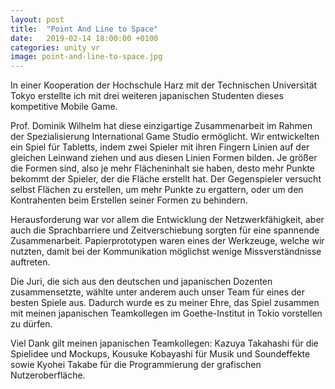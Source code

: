 ```yaml
---
layout: post
title:  "Point And Line to Space"
date:   2019-02-14 18:00:00 +0100
categories: unity vr
image: point-and-line-to-space.jpg
---
```


In einer Kooperation der Hochschule Harz mit der Technischen Universität Tokyo erstellte ich mit drei weiteren japanischen Studenten dieses kompetitive Mobile Game. 

Prof. Dominik Wilhelm hat diese einzigartige Zusammenarbeit im Rahmen der Spezialisierung International Game Studio ermöglicht. Wir entwickelten ein Spiel für Tabletts, indem zwei Spieler mit ihren Fingern Linien auf der gleichen Leinwand ziehen und aus diesen Linien Formen bilden. Je größer die Formen sind, also je mehr Flächeninhalt sie haben, desto mehr Punkte bekommt der Spieler, der die Fläche erstellt hat. Der Gegenspieler versucht selbst Flächen zu erstellen, um mehr Punkte zu ergattern, oder um den Kontrahenten beim Erstellen seiner Formen zu behindern.

Herausforderung war vor allem die Entwicklung der Netzwerkfähigkeit, aber auch die Sprachbarriere und Zeitverschiebung sorgten für eine spannende Zusammenarbeit.
Papierprototypen waren eines der Werkzeuge, welche wir nutzten, damit bei der Kommunikation möglichst wenige Missverständnisse auftreten.

Die Juri, die sich aus den deutschen und japanischen Dozenten zusammensetzte, wählte unter anderem auch unser Team für eines der besten Spiele aus. Dadurch wurde es zu meiner Ehre, das Spiel zusammen mit meinen japanischen Teamkollegen im Goethe-Institut in Tokio vorstellen zu dürfen.

Viel Dank gilt meinen japanischen Teamkollegen: Kazuya Takahashi für die Spielidee und Mockups, Kousuke Kobayashi für Musik und Soundeffekte sowie Kyohei Takabe für die Programmierung der grafischen Nutzeroberfläche.